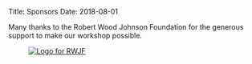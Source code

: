 Title: Sponsors
Date: 2018-08-01

Many thanks to the Robert Wood Johnson Foundation for the generous support to make our workshop possible.

<div class="container">
  <div class="row text-center">
    <div class="col-xs-6">
      <a href="https://www.rwjf.org/">
      <figure>
        <img
            src="{filename}/images/rwjf.png"
            class="img-fluid"
            alt="Logo for RWJF">
        <!-- <div class="caption center-block">
            <p></p>
        </div> -->
      </figure>
      </a>
    </div>
